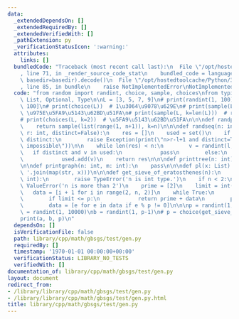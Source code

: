 ```yaml
---
data:
  _extendedDependsOn: []
  _extendedRequiredBy: []
  _extendedVerifiedWith: []
  _pathExtension: py
  _verificationStatusIcon: ':warning:'
  attributes:
    links: []
  bundledCode: "Traceback (most recent call last):\n  File \"/opt/hostedtoolcache/Python/3.8.5/x64/lib/python3.8/site-packages/onlinejudge_verify/documentation/build.py\"\
    , line 71, in _render_source_code_stat\n    bundled_code = language.bundle(stat.path,\
    \ basedir=basedir).decode()\n  File \"/opt/hostedtoolcache/Python/3.8.5/x64/lib/python3.8/site-packages/onlinejudge_verify/languages/python.py\"\
    , line 85, in bundle\n    raise NotImplementedError\nNotImplementedError\n"
  code: "from random import randint, choice, sample, choices\nfrom typing import TYPE_CHECKING,\
    \ List, Optional, Type\n\nL = [3, 5, 7, 9]\n# print(randint(1, 100))  # # [1,\
    \ 100]\n# print(choice(L))  # 1\u3064\u9078\u629E\n# print(sample(L, k=2))  #\
    \ \u975E\u5FA9\u5143\u62BD\u51FA\n# print(sample(L, k=len(L)))  # random permutation\n\
    # print(choices(L, k=2))  # \u5FA9\u5143\u62BD\u51FA\n\n\ndef randperm(n: int):\n\
    \    return sample(list(range(1, n+1)), k=n)\n\n\ndef randseq(n: int, l: int,\
    \ r: int, distinct=False):\n    res = []\n    used = set()\n    if (n>r-l+1) and\
    \ distinct:\n        raise Exception(print(\"n>r-l+1 and distinct=True is not\
    \ impossible\"))\n\n    while len(res) < n:\n        v = randint(l, r)\n     \
    \   if distinct and v in used:\n            pass\n        else:\n            res.append(v)\n\
    \            used.add(v)\n    return res\n\n\ndef printtree(n: int):\n    pass\n\
    \n\ndef printgraph(n: int, m: int):\n    pass\n\n\ndef pl(x: List):\n    print('\
    \ '.join(map(str, x)))\n\n\ndef get_sieve_of_eratosthenes(n):\n    if not isinstance(n,\
    \ int):\n        raise TypeError('n is int type.')\n    if n < 2:\n        raise\
    \ ValueError('n is more than 2')\n    prime = [2]\n    limit = int(n**0.5)\n \
    \   data = [i + 1 for i in range(2, n, 2)]\n    while True:\n        p = data[0]\n\
    \        if limit <= p:\n            return prime + data\n        prime.append(p)\n\
    \        data = [e for e in data if e % p != 0]\n\n\np = randint(1, 10000)\na\
    \ = randint(1, 10000)\nb = randint(1, p-1)\n# p = choice(get_sieve_of_eratosthenes(100000))\n\
    print(a, b, p)\n"
  dependsOn: []
  isVerificationFile: false
  path: library/cpp/math/gbsgs/test/gen.py
  requiredBy: []
  timestamp: '1970-01-01 00:00:00+00:00'
  verificationStatus: LIBRARY_NO_TESTS
  verifiedWith: []
documentation_of: library/cpp/math/gbsgs/test/gen.py
layout: document
redirect_from:
- /library/library/cpp/math/gbsgs/test/gen.py
- /library/library/cpp/math/gbsgs/test/gen.py.html
title: library/cpp/math/gbsgs/test/gen.py
---
```


